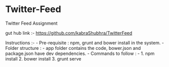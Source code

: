 # Twitter-Feed
Twitter Feed Assignment

gut hub link :- https://github.com/kabraShubhra/TwitterFeed

Instructions :- 
  	- Pre-requisite :  npm, grunt and bower install in the system.
  	- Folder structure : - app folder contains the code, bower.json and package.json have dev dependencies.
  	- Commands to follow : -  1. npm install
                            2. bower install
                            3. grunt serve  
